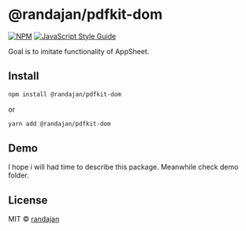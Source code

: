 # @randajan/pdfkit-dom

[![NPM](https://img.shields.io/npm/v/@randajan/pdfkit-dom.svg)](https://www.npmjs.com/package/@randajan/pdfkit-dom) [![JavaScript Style Guide](https://img.shields.io/badge/code_style-standard-brightgreen.svg)](https://standardjs.com)

Goal is to imitate functionality of AppSheet.

## Install

```bash
npm install @randajan/pdfkit-dom
```

or

```bash
yarn add @randajan/pdfkit-dom
```

## Demo
I hope i will had time to describe this package.
Meanwhile check demo folder.

## License

MIT © [randajan](https://github.com/randajan)

